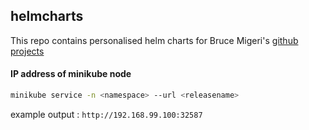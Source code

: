 ## helmcharts

This repo contains personalised helm charts for Bruce Migeri's [github projects](https://github.com/bruce-mig)

#### IP address of minikube node

```bash
minikube service -n <namespace> --url <releasename>
```

example output : `http://192.168.99.100:32587`
